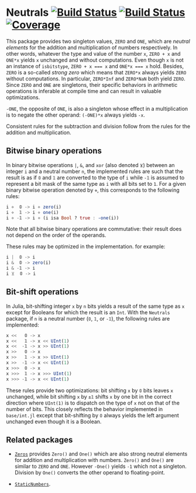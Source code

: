 # Neutrals [![Build Status](https://github.com/emmt/Neutrals.jl/actions/workflows/CI.yml/badge.svg?branch=main)](https://github.com/emmt/Neutrals.jl/actions/workflows/CI.yml?query=branch%3Amain) [![Build Status](https://ci.appveyor.com/api/projects/status/github/emmt/Neutrals.jl?svg=true)](https://ci.appveyor.com/project/emmt/Neutrals-jl) [![Coverage](https://codecov.io/gh/emmt/Neutrals.jl/branch/main/graph/badge.svg)](https://codecov.io/gh/emmt/Neutrals.jl)

This package provides two singleton values, `ZERO` and `ONE`, which are *neutral elements*
for the addition and multiplication of numbers respectively. In other words, whatever the
type and value of the number `x`, `ZERO + x` and `ONE*x` yields `x` unchanged and without
computations. Even though `x` is not an instance of `isbitstype`, `ZERO + x === x` and
`ONE*x === x` hold. Besides, `ZERO` is a so-called *strong zero* which means that `ZERO*x`
always yields `ZERO` without computations. In particular, `ZERO*Inf` and `ZERO*NaN` both
yield `ZERO`. Since `ZERO` and `ONE` are singletons, their specific behaviors in
arithmetic operations is inferable at compile time and can result in valuable
optimizations.

`-ONE`, the opposite of `ONE`, is also a singleton whose effect in a multiplication is to
negate the other operand: `(-ONE)*x` always yields `-x`.

Consistent rules for the subtraction and division follow from the rules for the addition and multiplication.

## Bitwise binary operations

In binary bitwise operations `|`, `&`, and `xor` (also denoted `⊻`) between an integer `i`
and a neutral number `n`, the implemented rules are such that the result is as if `𝟘` and
`𝟙` are converted to the type of `i` while `-𝟙` is assumed to represent a bit mask of the
same type as `i` with all bits set to `1`. For a given binary bitwise operation denoted by
`⋄`, this corresponds to the following rules:

``` julia
i ⋄  𝟘 -> i ⋄ zero(i)
i ⋄  𝟙 -> i ⋄ one(i)
i ⋄ -𝟙 -> i ⋄ (i isa Bool ? true : -one(i))
```

Note that all bitwise binary operations are commutative: their result does not depend on
the order of the operands.

These rules may be optimized in the implementation. for example:

``` julia
i |  𝟘 -> i
i &  𝟘 -> zero(i)
i & -𝟙 -> i
i ⊻  𝟘 -> i
```

## Bit-shift operations

In Julia, bit-shifting integer `x` by `n` bits yields a result of the same type as `x`
except for Booleans for which the result is an `Int`. With the `Neutrals` package, if `n`
is a neutral number (`𝟘`, `𝟙`, or `-𝟙`), the following rules are implemented:

``` julia
x <<   𝟘 -> x
x <<   𝟙 -> x << UInt(1)
x <<  -𝟙 -> x >> UInt(1)
x >>   𝟘 -> x
x >>   𝟙 -> x >> UInt(1)
x >>  -𝟙 -> x << UInt(1)
x >>>  𝟘 -> x
x >>>  𝟙 -> x >>> UInt(1)
x >>> -𝟙 -> x << UInt(1)
```

These rules provide two optimizations: bit shifting `x` by `𝟘` bits leaves `x` unchanged,
while bit shifting `x` by `±𝟙` shifts `x` by one bit in the correct direction where
`UInt(1)` is to dispatch on the type of `x` not on that of the number of bits. This
closely reflects the behavior implemented in `base/int.jl` except that bit-shifting by `𝟘`
always yields the left argument unchanged even though it is a Boolean.

## Related packages

- [`Zeros`](https://github.com/perrutquist/Zeros.jl) provides `Zero()` and `One()` which
  are also strong neutral elements for addition and multiplication with numbers. `Zero()`
  and `One()` are similar to `ZERO` and `ONE`. However `-One()` yields `-1` which not a
  singleton. Division by `One()` converts the other operand to floating-point.

- [`StaticNumbers`](https://github.com/perrutquist/StaticNumbers.jl).
